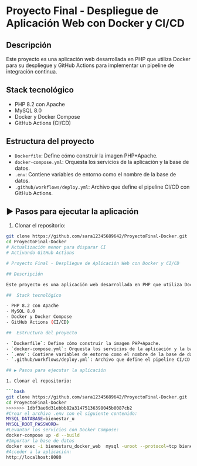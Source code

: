
# Proyecto Final - Despliegue de Aplicación Web con Docker y CI/CD

## Descripción

Este proyecto es una aplicación web desarrollada en PHP que utiliza Docker para su despliegue y GitHub Actions para implementar un pipeline de integración continua.

## Stack tecnológico

- PHP 8.2 con Apache
- MySQL 8.0
- Docker y Docker Compose
- GitHub Actions (CI/CD)

## Estructura del proyecto

- `Dockerfile`: Define cómo construir la imagen PHP+Apache.
- `docker-compose.yml`: Orquesta los servicios de la aplicación y la base de datos.
- `.env`: Contiene variables de entorno como el nombre de la base de datos.
- `.github/workflows/deploy.yml`: Archivo que define el pipeline CI/CD con GitHub Actions.

## ▶️ Pasos para ejecutar la aplicación

1. Clonar el repositorio:

```bash
git clone https://github.com/sara12345689642/ProyectoFinal-Docker.git
cd ProyectoFinal-Docker
# Actualización menor para disparar CI
# Activando GitHub Actions

# Proyecto Final - Despliegue de Aplicación Web con Docker y CI/CD

## Descripción

Este proyecto es una aplicación web desarrollada en PHP que utiliza Docker para su despliegue y GitHub Actions para implementar un pipeline de integración continua.

##  Stack tecnológico

- PHP 8.2 con Apache
- MySQL 8.0
- Docker y Docker Compose
- GitHub Actions (CI/CD)

##  Estructura del proyecto

- `Dockerfile`: Define cómo construir la imagen PHP+Apache.
- `docker-compose.yml`: Orquesta los servicios de la aplicación y la base de datos.
- `.env`: Contiene variables de entorno como el nombre de la base de datos.
- `.github/workflows/deploy.yml`: Archivo que define el pipeline CI/CD con GitHub Actions.

## ▶ Pasos para ejecutar la aplicación

1. Clonar el repositorio:

```bash
git clone https://github.com/sara12345689642/ProyectoFinal-Docker.git
cd ProyectoFinal-Docker
>>>>>>> 1dbf3ae6d31ebbb82a31475136398045b0087cb2
#Crear el archivo .env con el siguiente contenido:
MYSQL_DATABASE=bienestar_u
MYSQL_ROOT_PASSWORD=
#Levantar los servicios con Docker Compose:
docker-compose up -d --build
#Importar la base de datos
docker exec -i bienestaru_docker_web  mysql -uroot --protocol=tcp bienestar_u < bienestar_u.sql
#Acceder a la aplicación:
http://localhost:8080
